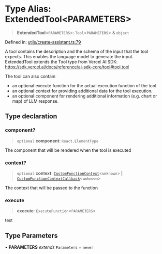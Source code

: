 # Type Alias: ExtendedTool\<PARAMETERS\>

> **ExtendedTool**\<`PARAMETERS`\>: `Tool`\<`PARAMETERS`\> & `object`

Defined in: [utils/create-assistant.ts:79](https://github.com/GeoDaCenter/openassistant/blob/2a93b5036fdb3a9355cf5403bdecfb2525f1d8b3/packages/core/src/utils/create-assistant.ts#L79)

A tool contains the description and the schema of the input that the tool expects.
This enables the language model to generate the input.
ExtendedTool extends the Tool type from Vercel AI SDK: https://sdk.vercel.ai/docs/reference/ai-sdk-core/tool#tool.tool

The tool can also contain:
- an optional execute function for the actual execution function of the tool.
- an optional context for providing additional data for the tool execution.
- an optional component for rendering additional information (e.g. chart or map) of LLM response.

## Type declaration

### component?

> `optional` **component**: `React.ElementType`

The component that will be rendered when the tool is executed

### context?

> `optional` **context**: [`CustomFunctionContext`](CustomFunctionContext.md)\<`unknown`\> \| [`CustomFunctionContextCallback`](CustomFunctionContextCallback.md)\<`unknown`\>

The context that will be passed to the function

### execute

> **execute**: `ExecuteFunction`\<`PARAMETERS`\>

test

## Type Parameters

• **PARAMETERS** *extends* `Parameters` = `never`
